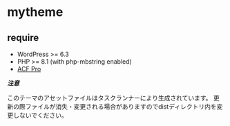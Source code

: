 # mytheme

## require

- WordPress >= 6.3
- PHP >= 8.1 (with php-mbstring enabled)
- [ACF Pro](https://www.advancedcustomfields.com/pro/)

**_注意_**

このテーマのアセットファイルはタスクランナーにより生成されています。
更新の際ファイルが消失・変更される場合がありますのでdistディレクトリ内を変更しないでください。
